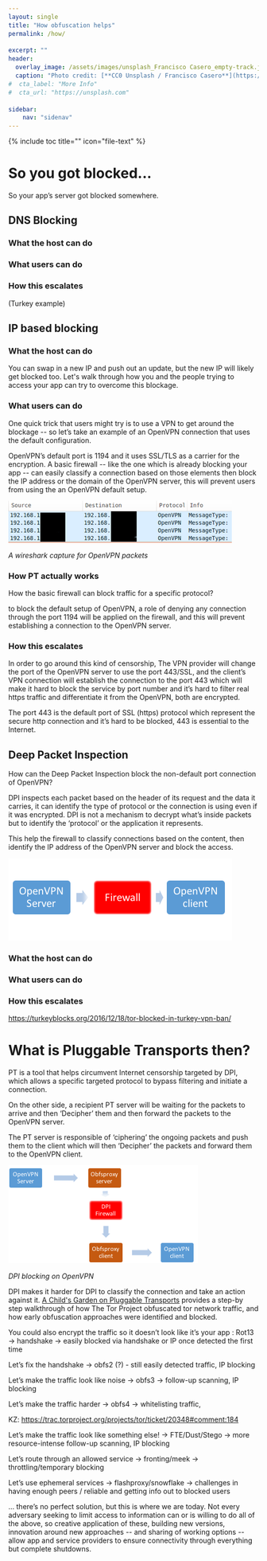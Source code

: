 ```yaml
---
layout: single
title: "How obfuscation helps"
permalink: /how/

excerpt: ""
header:
  overlay_image: /assets/images/unsplash_Francisco Casero_empty-track.jpg
  caption: "Photo credit: [**CC0 Unsplash / Francisco Casero**](https://unsplash.com)"
#  cta_label: "More Info"
#  cta_url: "https://unsplash.com"

sidebar:
    nav: "sidenav"
---
```



{% include toc title="" icon="file-text" %}

# So you got blocked...

So your app’s server got blocked somewhere.  

## DNS Blocking

### What the host can do


### What users can do


### How this escalates

(Turkey example)


## IP based blocking

### What the host can do

You can swap in a new IP and push out an update, but the new IP will likely get blocked too.  Let's walk through how you and the people trying to access your app can try to overcome this blockage.

### What users can do

One quick trick that users might try is to use a VPN to get around the blockage -- so let’s take an example of an OpenVPN connection that uses the default configuration.

OpenVPN’s default port is 1194 and it uses SSL/TLS as a carrier for the encryption. A basic firewall -- like the one which is already blocking your app -- can easily classify a connection based on those elements then block the IP address or the domain of the OpenVPN server, this will prevent users from using the an OpenVPN default setup. 

<img src="/assets/images/openVPN_packets.png" alt="A wireshark capture for OpenVPN packets" />

*A wireshark capture for OpenVPN packets*

### How PT actually works 

How the basic firewall can block traffic for a specific protocol?

to block the default setup of OpenVPN, a role of denying any connection through the port 1194 will be applied on the firewall, and this will prevent establishing a connection to the OpenVPN server.


### How this escalates

In order to go around this kind of censorship, The VPN provider will change the port of the OpenVPN server to use the port
    443/SSL, and the client’s VPN connection will establish the connection to
    the port 443 which will make it hard to block the service by port number
    and it’s hard to filter real https traffic and differentiate it from the
    OpenVPN, both are encrypted.

The port 443 is the default port of SSL (https) protocol which represent
    the secure http connection and it’s hard to be blocked, 443 is essential to
    the Internet.


## Deep Packet Inspection


How can the Deep Packet Inspection block the non-default port
            connection of OpenVPN?

DPI inspects each packet based on the header of its request and the data it
    carries, it can identify the type of protocol or the connection is using
    even if it was encrypted. DPI is not a mechanism to decrypt what’s inside
    packets but to identify the ‘protocol’ or the application it represents.


This help the firewall to classify connections based on the content, then
    identify the IP address of the OpenVPN server and block the access.

<img src="/assets/images/OpenVPNconnection.png" alt="An OpenVPN connection" />

### What the host can do


### What users can do


### How this escalates


https://turkeyblocks.org/2016/12/18/tor-blocked-in-turkey-vpn-ban/ 

# What is Pluggable Transports then?

PT is a tool that helps circumvent Internet censorship targeted by DPI, which allows a specific targeted protocol to bypass filtering and initiate a connection.

On the other side, a recipient PT server will be waiting for the packets to arrive and then ‘Decipher’ them and then forward the packets to the OpenVPN server.

The PT server is responsible of ‘ciphering’ the ongoing packets and push them to the client which will then ‘Decipher’ the packets and forward them to the OpenVPN client.

<img src="/assets/images/DPIOpenVPN.png" alt="DPI blocking on OpenVPN" />

*DPI blocking on OpenVPN*

DPI makes it harder for DPI to classify the connection and take an action against it. [A Child's Garden on Pluggable Transports](https://trac.torproject.org/projects/tor/wiki/doc/AChildsGardenOfPluggableTransports) provides a step-by step walkthrough of how The Tor Project obfuscated tor network traffic, and how early obfuscation approaches were identified and blocked.

<!-- **Figure (2) A wireshark capture for Obfs4/OpenVPN packets** -->

You could also encrypt the traffic so it doesn’t look like it’s your app : Rot13 -> handshake -> easily blocked via handshake or IP once detected the first time


Let’s fix the handshake -> obfs2 (?) - still easily detected traffic, IP blocking

Let’s make the traffic look like noise -> obfs3 -> follow-up scanning, IP blocking

Let’s make the traffic harder -> obfs4 -> whitelisting traffic, 

KZ: https://trac.torproject.org/projects/tor/ticket/20348#comment:184

Let’s make the traffic look like something else! -> FTE/Dust/Stego -> more resource-intense follow-up scanning, IP blocking

Let’s route through an allowed service -> fronting/meek -> throttling/temporary blocking

Let’s use ephemeral services -> flashproxy/snowflake -> challenges in having enough peers / reliable and getting info out to blocked users

… there’s no perfect solution, but this is where we are today. Not every adversary seeking to limit access to information can or is willing to do all of the above, so creative application of these, building new versions, innovation around new approaches -- and sharing of working options -- allow app and service providers to ensure connectivity through everything but complete shutdowns. 


<!-- 
<p>
    <strong>Metaphor: </strong>
    Let us assume that OpenVPN packets are represented physically as cubes with
    equal dimensions, the firewall is the guard who stands on the gate number
    1194 which represents the port and he has an order to block the movement of
    any cubes through the gate number 1194. This will prevent the red cubes of
    passing through the gate.
    
    <strong>Metaphor: </strong>
    The car that carries the cubes received an order to pass through the gate
    number 443 where the receiver on the other side of the gate is waiting,
    cubes will be able to pass with no issue because the gate 443 is a busy
    gate and it’s essential to the Internet and it will be problematic to block
    it.
    
    <strong>Metaphor</strong>
    : DPI is a more advanced guard that has the ability to identify ‘cubes’ and
    categories them regardless of the gate they’re going through. The
    Identification process is based on blocking certain type color, size and
    locks of the of the ‘cubes’. In this case it’s easy to prevent red colored
    ‘cubes’ from passing the gate.

    <strong>Metaphor</strong>
    : PT is a way to obfuscate the guards by changing the preferences of what
    we called ‘cubes’ by changing the color, size, and the used locks, this can
    happen by placing the ‘cubes’ inside another unknown type of ‘cubes’, send
    them over the car that waiting outside the gate, unpack them by following
    the same order they were packed at.
</p>
-->